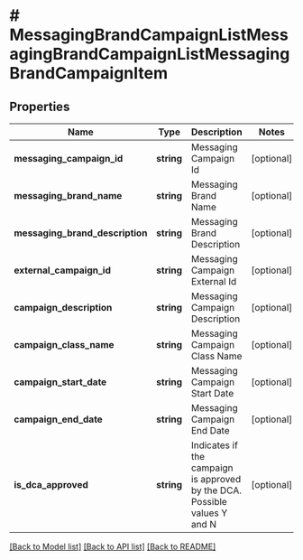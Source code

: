 # # MessagingBrandCampaignListMessagingBrandCampaignListMessagingBrandCampaignItem

## Properties

Name | Type | Description | Notes
------------ | ------------- | ------------- | -------------
**messaging_campaign_id** | **string** | Messaging Campaign Id | [optional]
**messaging_brand_name** | **string** | Messaging Brand Name | [optional]
**messaging_brand_description** | **string** | Messaging Brand Description | [optional]
**external_campaign_id** | **string** | Messaging Campaign External Id | [optional]
**campaign_description** | **string** | Messaging Campaign Description | [optional]
**campaign_class_name** | **string** | Messaging Campaign Class Name | [optional]
**campaign_start_date** | **string** | Messaging Campaign Start Date | [optional]
**campaign_end_date** | **string** | Messaging Campaign End Date | [optional]
**is_dca_approved** | **string** | Indicates if the campaign is approved by the DCA. Possible values Y and N | [optional]

[[Back to Model list]](../../README.md#models) [[Back to API list]](../../README.md#endpoints) [[Back to README]](../../README.md)
